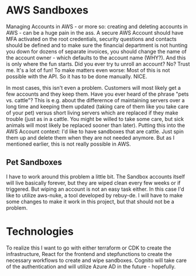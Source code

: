 # AWS Sandboxes

Managing Accounts in AWS - or more so: creating and deleting accounts in AWS - can be a huge pain in the ass. A secure AWS Account should have MFA activated on the root credentials, security questions and contacts should be defined and to make sure the financial department is not hunting you down for dozens of separate invoices, you should change the name of the account owner - which defaults to the account name (WHY?). And this is only where the fun starts. Did you ever try tu unroll an account? No? Trust me. It's a lot of fun! To make matters even worse: Most of this is not possible with the API. So it has to be done manually. NICE.

In most cases, this isn't even a problem. Customers will most likely get a few accounts and they keep them. Have you ever heard of the phrase "pets vs. cattle"? This is e.g. about the differernce of maintaining servers over a long time and keeping them updated (taking care of them like you take care of your pet) versus short living servers which are replaced if they make trouble (just as in a cattle. You might be willed to take some care, but sick animals will most likely be replaced sooner than later). Putting this into the AWS Account context: I'd like to have sandboxes that are cattle. Just spin them up and delete them when they are not needed anymore. But as I mentioned earlier, this is not really possible in AWS.

## Pet Sandboxes
I have to work around this problem a little bit. The Sandbox accounts itself will live basically forever, but they are wiped clean every few weeks or if triggered. But wiping an account is not an easy task either. In this case I'd like to utilize aws-nuke, a tool developed by rebuy-de. I will have to make some changes to make it work in this project, but that should not be a problem.

# Technologies

To realize this I want to go with either terraform or CDK to create the infrastructure, React for the frontend and stepfunctions to create the necessary workflows to create and wipe sandboxes. Cognito will take care of the authentication and will utilize Azure AD in the future - hopefully.
